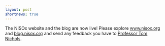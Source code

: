 ```yaml
---
layout: post
shortnews: true
---
```

The NISOx website and the blog are now live! Please explore <a href="www.nisox.org">www.nisox.org<a> and <a href="www.nisox.org">blog.nisox.org<a> and send any feedback you have to <a href="mailto:thomas.nichols@bdi.ox.uk">Professor Tom Nichols<a>.